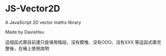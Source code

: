 # JS-Vector2D
A JavaScript 2D vector maths library

Made by DavisHsu

這個函式庫目前還只是堪用階段，沒有模塊、沒有OOO、沒有XXX
等這函式庫完整後，在補上使用說明